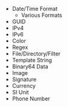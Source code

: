 -   Date/Time Format
    -   Various Formats
-   GUID
-   IPv4
-   IPv6
-   Color
-   Regex
-   File/Directory/Filter
-   Template String
-   Binary64 Data
-   Image
-   Signature
-   Currency
-   SI Unit
-   Phone Number
